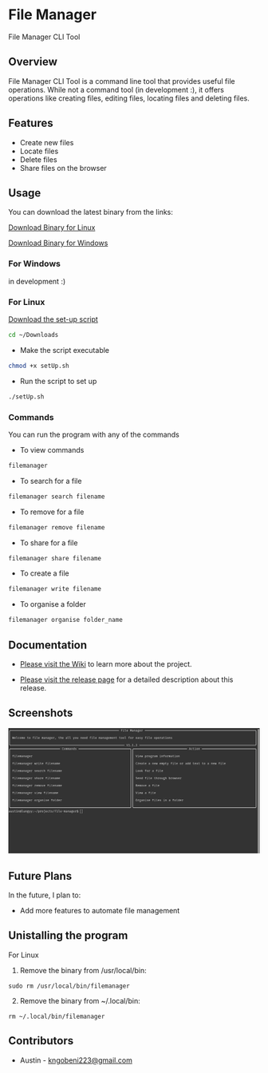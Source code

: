 # File Manager

File Manager CLI Tool

## Overview

File Manager CLI Tool is a command line tool that provides useful file operations. While not a command tool (in development :), it offers operations like creating files, editing files, locating files and deleting files.

## Features

- Create new files
- Locate files
- Delete files
- Share files on the browser

## Usage

You can download the latest binary from the links:

[Download Binary for Linux](https://github.com/aust21/file-manager/releases/download/v1.1.3/filemanager)

[Download Binary for Windows](https://github.com/aust21/file-manager/releases/download/v1.1.2-beta/filemanager.exe)

### For Windows

in development :)

### For Linux

[Download the set-up script](scripts/linux/setUp.sh)

```bash
cd ~/Downloads
```

- Make the script executable

```bash
chmod +x setUp.sh
```

- Run the script to set up

```bash
./setUp.sh
```

### Commands
You can run the program with any of the commands

- To view commands

```bash
filemanager
```

- To search for a file

```bash
filemanager search filename
```

- To remove for a file

```bash
filemanager remove filename
```

- To share for a file

```bash
filemanager share filename
```

- To create a file

```bash
filemanager write filename
```

- To organise a folder

```bash
filemanager organise folder_name
```

## Documentation
- [Please visit the Wiki](https://github.com/aust21/file-manager/wiki/File-Manager-Wiki) to learn more about the project.

- [Please visit the release page](https://github.com/aust21/file-manager/releases/tag/v1.1.3) for a detailed description about this release.

## Screenshots

![main](assets/readmeImages/Screenshot%20from%202024-09-01%2017-28-11.png)

## Future Plans

In the future, I plan to:

- Add more features to automate file management

## Unistalling the program
For Linux
1. Remove the binary from /usr/local/bin:
```
sudo rm /usr/local/bin/filemanager
```

2. Remove the binary from ~/.local/bin:
```
rm ~/.local/bin/filemanager
```

## Contributors

- Austin - kngobeni223@gmail.com
